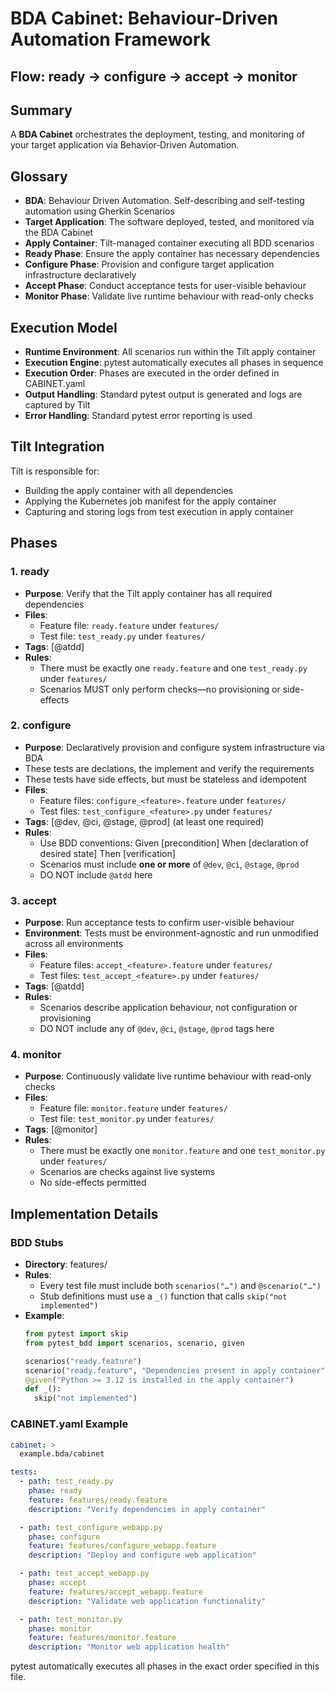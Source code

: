 # BDA Cabinet: Behaviour-Driven Automation Framework

## Flow: ready → configure → accept → monitor

## Summary
A **BDA Cabinet** orchestrates the deployment, testing, and monitoring of
your target application via Behavior‑Driven Automation.


## Glossary
- **BDA**: Behaviour Driven Automation. Self-describing and self-testing automation using Gherkin Scenarios
- **Target Application**: The software deployed, tested, and monitored via the BDA Cabinet
- **Apply Container**: Tilt-managed container executing all BDD scenarios
- **Ready Phase**: Ensure the apply container has necessary dependencies
- **Configure Phase**: Provision and configure target application infrastructure declaratively
- **Accept Phase**: Conduct acceptance tests for user-visible behaviour
- **Monitor Phase**: Validate live runtime behaviour with read-only checks

## Execution Model
- **Runtime Environment**: All scenarios run within the Tilt apply container
- **Execution Engine**: pytest automatically executes all phases in sequence
- **Execution Order**: Phases are executed in the order defined in CABINET.yaml
- **Output Handling**: Standard pytest output is generated and logs are captured by Tilt
- **Error Handling**: Standard pytest error reporting is used

## Tilt Integration
Tilt is responsible for:
- Building the apply container with all dependencies
- Applying the Kubernetes job manifest for the apply container
- Capturing and storing logs from test execution in apply container

## Phases

### 1. ready
- **Purpose**: Verify that the Tilt apply container has all required dependencies
- **Files**:
  - Feature file: `ready.feature` under `features/`
  - Test file: `test_ready.py` under `features/`
- **Tags**: [@atdd]
- **Rules**:
  - There must be exactly one `ready.feature` and one `test_ready.py` under `features/`
  - Scenarios MUST only perform checks—no provisioning or side-effects

### 2. configure
- **Purpose**: Declaratively provision and configure system infrastructure via BDA
- These tests are declations, the implement and verify the requirements
- These tests have side effects, but must be stateless and idempotent
- **Files**:
  - Feature files: `configure_<feature>.feature` under `features/`
  - Test files: `test_configure_<feature>.py` under `features/`
- **Tags**: [@dev, @ci, @stage, @prod] (at least one required)
- **Rules**:
  - Use BDD conventions:
      Given [precondition]
      When [declaration of desired state]
      Then [verification]
  - Scenarios must include **one or more** of `@dev`, `@ci`, `@stage`, `@prod`
  - DO NOT include `@atdd` here

### 3. accept
- **Purpose**: Run acceptance tests to confirm user-visible behaviour
- **Environment**: Tests must be environment-agnostic and run unmodified across all environments
- **Files**:
  - Feature files: `accept_<feature>.feature` under `features/`
  - Test files: `test_accept_<feature>.py` under `features/`
- **Tags**: [@atdd]
- **Rules**:
  - Scenarios describe application behaviour, not configuration or provisioning
  - DO NOT include any of `@dev`, `@ci`, `@stage`, `@prod` tags here

### 4. monitor
- **Purpose**: Continuously validate live runtime behaviour with read-only checks
- **Files**:
  - Feature file: `monitor.feature` under `features/`
  - Test file: `test_monitor.py` under `features/`
- **Tags**: [@monitor]
- **Rules**:
  - There must be exactly one `monitor.feature` and one `test_monitor.py` under `features/`
  - Scenarios are checks against live systems
  - No side-effects permitted

## Implementation Details

### BDD Stubs
- **Directory**: features/
- **Rules**:
  - Every test file must include both `scenarios("…")` and `@scenario("…")`
  - Stub definitions must use a `_()` function that calls `skip("not implemented")`
- **Example**:
  ```python
  from pytest import skip
  from pytest_bdd import scenarios, scenario, given

  scenarios("ready.feature")
  scenario("ready.feature", "Dependencies present in apply container")
  @given("Python >= 3.12 is installed in the apply container")
  def _():
    skip("not implemented")
  ```

### CABINET.yaml Example
```yaml
cabinet: >
  example.bda/cabinet

tests:
  - path: test_ready.py
    phase: ready
    feature: features/ready.feature
    description: "Verify dependencies in apply container"

  - path: test_configure_webapp.py
    phase: configure
    feature: features/configure_webapp.feature
    description: "Deploy and configure web application"

  - path: test_accept_webapp.py
    phase: accept
    feature: features/accept_webapp.feature
    description: "Validate web application functionality"

  - path: test_monitor.py
    phase: monitor
    feature: features/monitor.feature
    description: "Monitor web application health"
```

pytest automatically executes all phases in the exact order specified in this file.

